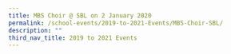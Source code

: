 ```yaml
---
title: MBS Choir @ SBL on 2 January 2020
permalink: /school-events/2019-to-2021-Events/MBS-Choir-SBL/
description: ""
third_nav_title: 2019 to 2021 Events
---
```

